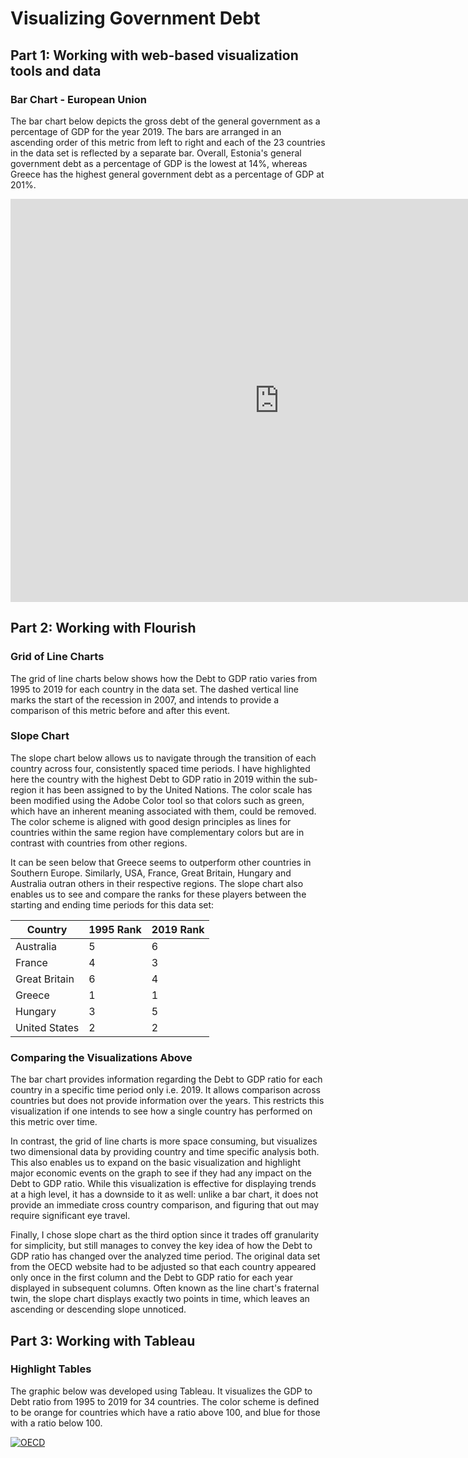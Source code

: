 # Visualizing Government Debt
## Part 1: Working with web-based visualization tools and data
### Bar Chart - European Union
The bar chart below depicts the gross debt of the general government as a percentage of GDP for the year 2019. The bars are arranged in an ascending order of this metric from left to right and each of the 23 countries in the data set is reflected by a separate bar. Overall, Estonia's general government debt as a percentage of GDP is the lowest at 14%, whereas Greece has the highest general government debt as a percentage of GDP at 201%.

<iframe src="https://data.oecd.org/chart/6vlI" width="860" height="645" style="border: 0" mozallowfullscreen="true" webkitallowfullscreen="true" allowfullscreen="true"><a href="https://data.oecd.org/chart/6vlI" target="_blank">OECD Chart: General government debt, Total, % of GDP, Annual, 2019</a></iframe>

## Part 2: Working with Flourish
### Grid of Line Charts
The grid of line charts below shows how the Debt to GDP ratio varies from 1995 to 2019 for each country in the data set. The dashed vertical line marks the start of the recession in 2007, and intends to provide a comparison of this metric before and after this event. 

<div class="flourish-embed flourish-chart" data-src="visualisation/7682140"><script src="https://public.flourish.studio/resources/embed.js"></script></div>

### Slope Chart
The slope chart below allows us to navigate through the transition of each country across four, consistently spaced time periods. I have highlighted here the country with the highest Debt to GDP ratio in 2019 within the sub-region it has been assigned to by the United Nations. The color scale has been modified using the Adobe Color tool so that colors such as green, which have an inherent meaning associated with them, could be removed. The color scheme is aligned with good design principles as lines for countries within the same region have complementary colors but are in contrast with countries from other regions. 

It can be seen below that Greece seems to outperform other countries in Southern Europe. Similarly, USA, France, Great Britain, Hungary and Australia outran others in their respective regions. The slope chart also enables us to see and compare the ranks for these players between the starting and ending time periods for this data set: 

Country | 1995 Rank | 2019 Rank
------------ | ------------- | -------------
Australia | 5 | 6
France | 4 | 3
Great Britain | 6 | 4
Greece | 1 | 1
Hungary | 3 | 5
United States | 2 | 2

<div class="flourish-embed flourish-slope" data-src="visualisation/7682425"><script src="https://public.flourish.studio/resources/embed.js"></script></div>

### Comparing the Visualizations Above
The bar chart provides information regarding the Debt to GDP ratio for each country in a specific time period only i.e. 2019. It allows comparison across countries but does not provide information over the years. This restricts this visualization if one intends to see how a single country has performed on this metric over time. 

In contrast, the grid of line charts is more space consuming, but visualizes two dimensional data by providing country and time specific analysis both. This also enables us to expand on the basic visualization and highlight major economic events on the graph to see if they had any impact on the Debt to GDP ratio. While this visualization is effective for displaying trends at a high level, it has a downside to it as well: unlike a bar chart, it does not provide an immediate cross country comparison, and figuring that out may require significant eye travel. 

Finally, I chose slope chart as the third option since it trades off granularity for simplicity, but still manages to convey the key idea of how the Debt to GDP ratio has changed over the analyzed time period. The original data set from the OECD website had to be adjusted so that each country appeared only once in the first column and the Debt to GDP ratio for each year displayed in subsequent columns. Often known as the line chart's fraternal twin, the slope chart displays exactly two points in time, which leaves an ascending or descending slope unnoticed.

## Part 3: Working with Tableau
### Highlight Tables
The graphic below was developed using Tableau. It visualizes the GDP to Debt ratio from 1995 to 2019 for 34 countries. The color scheme is defined to be orange for countries which have a ratio above 100, and blue for those with a ratio below 100. 

<div class='tableauPlaceholder' id='viz1636081532097' style='position: relative'><noscript><a href='#'><img alt='OECD ' src='https:&#47;&#47;public.tableau.com&#47;static&#47;images&#47;Ta&#47;TableauPart3_16360815233210&#47;OECD&#47;1_rss.png' style='border: none' /></a></noscript><object class='tableauViz'  style='display:none;'><param name='host_url' value='https%3A%2F%2Fpublic.tableau.com%2F' /> <param name='embed_code_version' value='3' /> <param name='site_root' value='' /><param name='name' value='TableauPart3_16360815233210&#47;OECD' /><param name='tabs' value='no' /><param name='toolbar' value='yes' /><param name='static_image' value='https:&#47;&#47;public.tableau.com&#47;static&#47;images&#47;Ta&#47;TableauPart3_16360815233210&#47;OECD&#47;1.png' /> <param name='animate_transition' value='yes' /><param name='display_static_image' value='yes' /><param name='display_spinner' value='yes' /><param name='display_overlay' value='yes' /><param name='display_count' value='yes' /><param name='language' value='en-US' /><param name='filter' value='publish=yes' /></object></div>
<script type='text/javascript'>
  var divElement = document.getElementById('viz1636081532097');
  var vizElement = divElement.getElementsByTagName('object')[0];
  vizElement.style.width='100%';vizElement.style.height=(divElement.offsetWidth*0.75)+'px';
  var scriptElement = document.createElement('script');
  scriptElement.src = 'https://public.tableau.com/javascripts/api/viz_v1.js';
  vizElement.parentNode.insertBefore(scriptElement, vizElement);                </script>
